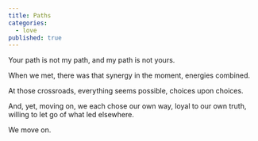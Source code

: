 ```yaml
---
title: Paths
categories:
  - love
published: true
---
```


Your path is not my path,
and my path is not yours.

When we met,
there was
that synergy
in the moment,
energies combined.

At those crossroads,
everything
seems possible,
choices
upon choices.

And, yet,
moving on,
we each chose
our own way,
loyal
to our own truth,
willing to let go
of what led elsewhere.

We move on.
